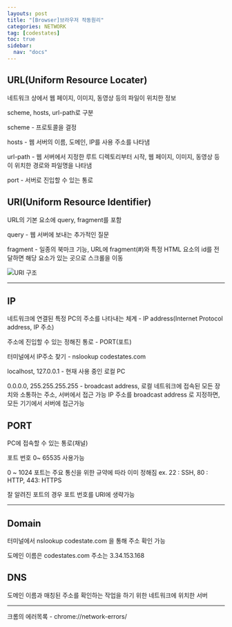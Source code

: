 ```yaml
---
layouts: post
title: "[Browser]브라우저 작동원리"
categories: NETWORK
tag: [codestates]
toc: true
sidebar:
  nav: "docs"
---
```


## URL(Uniform Resource Locater)

네트워크 상에서 웹 페이지, 이미지, 동영상 등의 파일이 위치한 정보

scheme, hosts, url-path로 구분

scheme - 프로토콜을 결정

hosts - 웹 서버의 이름, 도메인, IP를 사용 주소를 나타냄

url-path - 웹 서버에서 지정한 루트 디렉토리부터 시작, 웹 페이지, 이미지, 동영상 등이 위치한 경로와 파일명을 나타냄

port - 서버로 진입할 수 있는 통로

## URI(Uniform Resource Identifier)

URL의 기본 요소에 query, fragment를 포함

query - 웹 서버에 보내는 추가적인 질문

fragment - 일종의 북마크 기능, URL에 fragment(#)와 특정 HTML 요소의 id를 전달하면 해당 요소가 있는 곳으로 스크롤을 이동

<html>
    <img src="https://miro.medium.com/max/1400/1*wjswnnl1BKv0LyIvFEjhow.png" alt="URI 구조">
</html>

---

## IP

네트워크에 연결된 특정 PC의 주소를 나타내는 체계 - IP address(Internet Protocol address, IP 주소)

주소에 진입할 수 있는 정해진 통로 - PORT(포트)

터미널에서 IP주소 찾기 - nslookup codestates.com

localhost, 127.0.0.1 - 현재 사용 중인 로컬 PC

0.0.0.0, 255.255.255.255 - broadcast address, 로컬 네트워크에 접속된 모든 장치와 소통하는 주소, 서버에서 접근 가능 IP 주소를 broadcast address 로 지정하면, 모든 기기에서 서버에 접근가능

## PORT

PC에 접속할 수 있는 통로(채널)

포트 번호 0~ 65535 사용가능

0 ~ 1024 포트는 주요 통신을 위한 규약에 따라 이미 정해짐 ex. 22 : SSH, 80 : HTTP, 443: HTTPS

잘 알려진 포트의 경우 포트 번호를 URI에 생략가능

---

## Domain

터미널에서 nslookup codestate.com 을 통해 주소 확인 가능

도메인 이름은 codestates.com 주소는 3.34.153.168

## DNS

도메인 이름과 매칭된 주소를 확인하는 작업을 하기 위한 네트워크에 위치한 서버

---

크롬의 에러목록 - chrome://network-errors/
